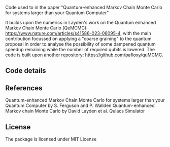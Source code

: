 Code used to in the paper "Quantum-enhanced Markov Chain Monte Carlo for systems larger than your Quantum Computer"

It builds upon the numerics in Layden's work on the Quantum enhanced Markov Chain Monte Carlo (QeMCMC): https://www.nature.com/articles/s41586-023-06095-4, with the main contribution focussed on applying a "coarse graining" to the quantum proposal in order to analyse the possibility of some dampened quantum speedup remaining while the number of required qubits is lowered. The code is built upon another repository: https://github.com/pafloxy/quMCMC.

## Code details



## References
Quantum-enhanced Markov Chain Monte Carlo for systems larger than your Quantum Computer by S. Ferguson and P. Wallden
Quantum-enhanced Markov chain Monte Carlo by David Layden et al.
Qulacs Simulator

## License
The package is licensed under  MIT License
